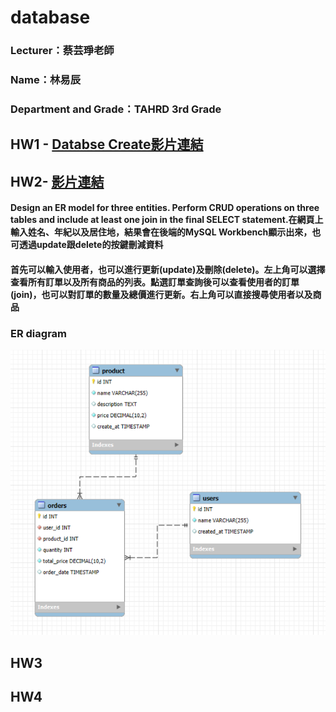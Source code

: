 # database

### Lecturer：蔡芸琤老師

### Name：林易辰

### Department and Grade：TAHRD 3rd Grade

## HW1 - [Databse Create影片連結](https://youtu.be/MOpjxAwbDgw)

## HW2- [影片連結](https://youtu.be/ZSlnsxeFYJc)
#### Design an ER model for three entities. Perform CRUD operations on three tables and include at least one join in the final SELECT statement.在網頁上輸入姓名、年紀以及居住地，結果會在後端的MySQL Workbench顯示出來，也可透過update跟delete的按鍵刪減資料
#### 首先可以輸入使用者，也可以進行更新(update)及刪除(delete)。左上角可以選擇查看所有訂單以及所有商品的列表。點選訂單查詢後可以查看使用者的訂單(join)，也可以對訂單的數量及總價進行更新。右上角可以直接搜尋使用者以及商品

### ER diagram
![image](https://github.com/eason-lin0213/database/blob/main/%E8%9E%A2%E5%B9%95%E6%93%B7%E5%8F%96%E7%95%AB%E9%9D%A2%202024-10-26%20224444.png)
## HW3

## HW4
